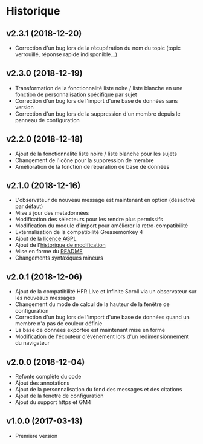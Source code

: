 
# Historique

## v2.3.1 (2018-12-20)

- Correction d'un bug lors de la récupération du nom du topic (topic verrouillé, réponse rapide indisponible...)

## v2.3.0 (2018-12-19)

- Transformation de la fonctionnalité liste noire / liste blanche en une fonction de personnalisation spécifique par sujet
- Correction d'un bug lors de l'import d'une base de données sans version
- Correction d'un bug lors de la suppression d'un membre depuis le panneau de configuration

## v2.2.0 (2018-12-18)

- Ajout de la fonctionnalité liste noire / liste blanche pour les sujets
- Changement de l'icône pour la suppression de membre
- Amélioration de la fonction de réparation de base de données

## v2.1.0 (2018-12-16)

- L'observateur de nouveau message est maintenant en option (désactivé par défaut)
- Mise à jour des metadonnées
- Modification des sélecteurs pour les rendre plus permissifs
- Modification du module d'import pour améliorer la retro-compatibilité
- Externalisation de la compatibilité Greasemonkey 4
- Ajout de la [licence AGPL](LICENSE)
- Ajout de l'[historique de modification](CHANGELOG.md)
- Mise en forme du [README](README.md)
- Changements syntaxiques mineurs

## v2.0.1 (2018-12-06)

- Ajout de la compatibilité HFR Live et Infinite Scroll via un observateur sur les nouveaux messages
- Changement du mode de calcul de la hauteur de la fenêtre de configuration
- Correction d'un bug lors de l'import d'une base de données quand un membre n'a pas de couleur définie
- La base de données exportée est maintenant mise en forme
- Modification de l'écouteur d'évènement lors d'un redimensionnement du navigateur

## v2.0.0 (2018-12-04)

- Refonte complète du code
- Ajout des annotations
- Ajout de la personnalisation du fond des messages et des citations
- Ajout de la fenêtre de configuration
- Ajout du support https et GM4

## v1.0.0 (2017-03-13)

- Première version
